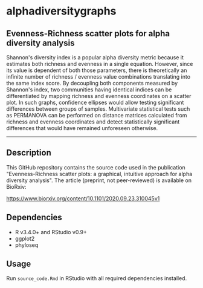 # alphadiversitygraphs
## Evenness-Richness scatter plots for alpha diversity analysis

Shannon's diversity index is a popular alpha diversity metric because it estimates both richness and evenness in a single equation. 
However, since its value is dependent of both those parameters, there is theoretically an infinite number of richness / evenness value 
combinations translating into the same index score. By decoupling both components measured by Shannon's index, two communities having 
identical indices can be differentiated by mapping richness and evenness coordinates on a scatter plot. In such graphs, confidence ellipses 
would allow testing significant differences between groups of samples. Multivariate statistical tests such as PERMANOVA can be performed on 
distance matrices calculated from richness and evenness coordinates and detect statistically significant differences that would have remained unforeseen otherwise.

*************

## Description
This GitHub repository contains the source code used in the publication "Evenness-Richness scatter plots: a graphical, intuitive approach for alpha diversity analysis".
The article (preprint, not peer-reviewed) is available on BioRxiv: 

https://www.biorxiv.org/content/10.1101/2020.09.23.310045v1

## Dependencies
 * R v3.4.0+ and RStudio v0.9+
 * ggplot2
 * phyloseq
 
## Usage
Run `source_code.Rmd` in RStudio with all required dependencies installed.
